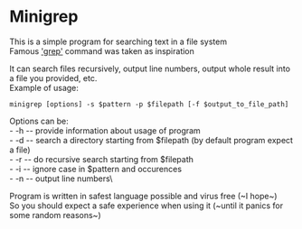 # **Minigrep**

This is a simple program for searching text in a file system\
Famous ['grep'](https://man7.org/linux/man-pages/man1/grep.1.html) command was taken as inspiration

It can search files recursively, output line numbers, output whole result into a file you provided, etc.\
Example of usage:
```
minigrep [options] -s $pattern -p $filepath [-f $output_to_file_path]
```
Options can be:\
    - -h -- provide information about usage of program\
    - -d -- search a directory starting from $filepath (by default program expect a file)\
    - -r -- do recursive search starting from $filepath\
    - -i -- ignore case in $pattern and occurences\
    - -n -- output line numbers\

Program is written in safest language possible and virus free (~I hope~)\
So you should expect a safe experience when using it (~until it panics for some random reasons~)
